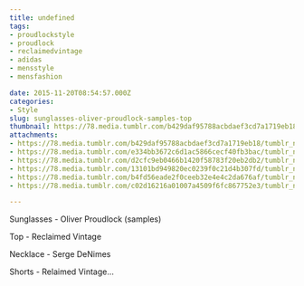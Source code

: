 ```yaml
---
title: undefined
tags:
- proudlockstyle
- proudlock
- reclaimedvintage
- adidas
- mensstyle
- mensfashion

date: 2015-11-20T08:54:57.000Z
categories:
- Style
slug: sunglasses-oliver-proudlock-samples-top
thumbnail: https://78.media.tumblr.com/b429daf95788acbdaef3cd7a1719eb18/tumblr_nu1ql1a7mJ1rhrm24o5_540.jpg
attachments:
- https://78.media.tumblr.com/b429daf95788acbdaef3cd7a1719eb18/tumblr_nu1ql1a7mJ1rhrm24o5_1280.jpg
- https://78.media.tumblr.com/e334bb3672c6d1ac5866cecf40fb3bac/tumblr_nu1ql1a7mJ1rhrm24o2_1280.jpg
- https://78.media.tumblr.com/d2cfc9eb0466b1420f58783f20eb2db2/tumblr_nu1ql1a7mJ1rhrm24o1_1280.jpg
- https://78.media.tumblr.com/13101bd949820ec0239f0c21d4b307fd/tumblr_nu1ql1a7mJ1rhrm24o7_1280.jpg
- https://78.media.tumblr.com/b4fd56eade2f0ceeb32e4e4c2da676af/tumblr_nu1ql1a7mJ1rhrm24o4_1280.jpg
- https://78.media.tumblr.com/c02d16216a01007a4509f6fc867752e3/tumblr_nu1ql1a7mJ1rhrm24o3_1280.jpg

---
```


Sunglasses - Oliver Proudlock (samples) 

  Top - Reclaimed Vintage 

  Necklace - Serge DeNimes 

  Shorts - Relaimed Vintage...

